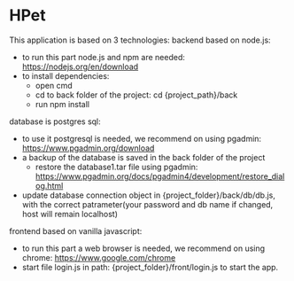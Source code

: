 # HPet
This application is based on 3 technologies:
backend based on node.js:
   - to run this part node.js and npm are needed: https://nodejs.org/en/download
   - to install dependencies:
      - open cmd
      - cd to back folder of the project: cd {project_path}/back
      - run npm install

database is postgres sql:
   - to use it postgresql is needed, we recommend on using pgadmin: https://www.pgadmin.org/download
   - a backup of the database is saved in the back folder of the project
      - restore the database1.tar file using pgadmin: https://www.pgadmin.org/docs/pgadmin4/development/restore_dialog.html
   - update database connection object in {project_folder}/back/db/db.js,
     with the correct patrameter(your password and db name if changed, host will remain localhost)

frontend based on vanilla javascript:
   - to run this part a web browser is needed, we recommend on using chrome: https://www.google.com/chrome
   - start file login.js in path: {project_folder}/front/login.js to start the app.

